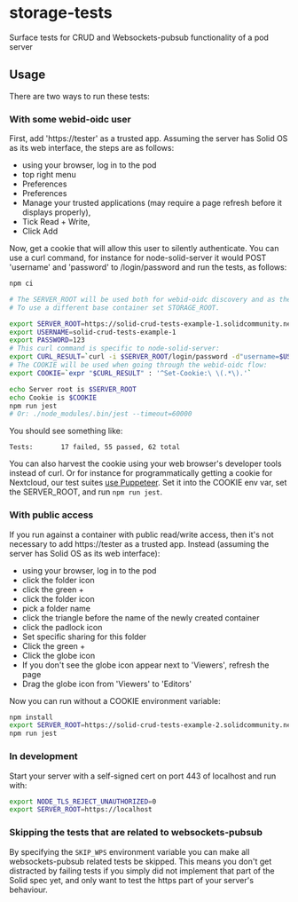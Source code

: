# storage-tests
Surface tests for CRUD and Websockets-pubsub functionality of a pod server

## Usage

There are two ways to run these tests:

### With some webid-oidc user
First, add 'https://tester' as a trusted app.
Assuming the server has Solid OS as its web interface, the steps are as follows:
* using your browser, log in to the pod
* top right menu
* Preferences
* Preferences
* Manage your trusted applications (may require a page refresh before it displays properly),
* Tick Read + Write,
* Click Add


Now, get a cookie that will allow this user to silently authenticate.
You can use a curl command, for instance for node-solid-server it would
POST 'username' and 'password' to /login/password and run the tests, as follows:

```sh
npm ci

# The SERVER_ROOT will be used both for webid-oidc discovery and as the base container to run the tests against.
# To use a different base container set STORAGE_ROOT.

export SERVER_ROOT=https://solid-crud-tests-example-1.solidcommunity.net
export USERNAME=solid-crud-tests-example-1
export PASSWORD=123
# This curl command is specific to node-solid-server:
export CURL_RESULT=`curl -i $SERVER_ROOT/login/password -d"username=$USERNAME&password=$PASSWORD" | grep Set-Cookie`
# The COOKIE will be used when going through the webid-oidc flow:
export COOKIE=`expr "$CURL_RESULT" : '^Set-Cookie:\ \(.*\).'`

echo Server root is $SERVER_ROOT
echo Cookie is $COOKIE
npm run jest
# Or: ./node_modules/.bin/jest --timeout=60000
```

You should see something like:
```
Tests:       17 failed, 55 passed, 62 total
```

You can also harvest the cookie using your web browser's developer tools instead of curl.
Or for instance for programmatically getting a cookie for Nextcloud, our test suites [use Puppeteer](https://github.com/solid/test-suite/blob/665824a/helpers/cookie/app/index.js#L8).
Set it into the COOKIE env var, set the SERVER_ROOT, and run `npm run jest`.

### With public access
If you run against a container with public read/write access, then it's not
necessary to add https://tester as a trusted app. Instead (assuming the server
has Solid OS as its web interface):
* using your browser, log in to the pod
* click the folder icon
* click the green +
* click the folder icon
* pick a folder name
* click the triangle before the name of the newly created container
* click the padlock icon
* Set specific sharing for this folder
* Click the green +
* Click the globe icon
* If you don't see the globe icon appear next to 'Viewers', refresh the page
* Drag the globe icon from 'Viewers' to 'Editors'

Now you can run without a COOKIE environment variable:
```sh
npm install
export SERVER_ROOT=https://solid-crud-tests-example-2.solidcommunity.net/test-folder/
npm run jest
```

### In development
Start your server with a self-signed cert on port 443 of localhost and run with:
```sh
export NODE_TLS_REJECT_UNAUTHORIZED=0
export SERVER_ROOT=https://localhost
```

### Skipping the tests that are related to websockets-pubsub
By specifying the `SKIP_WPS` environment variable you can make
all websockets-pubsub related tests be skipped. This means you
don't get distracted by failing tests if you simply did not implement
that part of the Solid spec yet, and only want to test the https part of
your server's behaviour.
